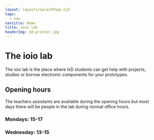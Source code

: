 ```yaml
---
layout: layouts/splashPage.njk
tags:
  - nav
navtitle: Home
title: ioio lab
headerImg: 3d-printer.jpg
---
```


# The ioio lab

The ioio lab is the place where IxD students can get help with projects, studies or borrow electronic components for your prototypes.

## Opening hours

The teachers assistants are available during the opening hours but most days there will be people in the lab during normal office hours.

### Mondays: 15-17

### Wednesday: 13-15

